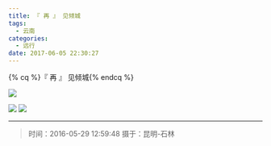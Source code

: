 ```yaml
---
title: 『 再 』 见倾城
tags:
  - 云南
categories:
  - 远行
date: 2017-06-05 22:30:27
---
```


{% cq %}『 再 』 见倾城{% endcq %}


![](/images/Photography/Shilin_1.jpg)

<!-- more -->

![](/images/Photography/Shilin_2.jpg)
![](/images/Photography/Shilin_3.jpg)

---

> 时间：2016-05-29 12:59:48
> 摄于：昆明-石林
